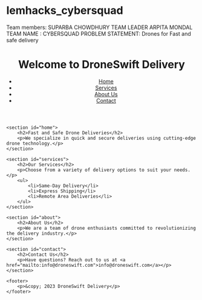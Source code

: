 # Iemhacks_cybersquad
Team members:
SUPARBA CHOWDHURY TEAM LEADER
ARPITA MONDAL 
TEAM NAME : CYBERSQUAD
PROBLEM STATEMENT:
Drones for Fast and safe delivery

<!DOCTYPE html>
<html>
<head>
    <title>Your Drone Delivery Website</title>
</head>
<body>
    <header>
        <h1>Welcome to DroneSwift Delivery</h1>
        <nav>
            <ul>
                <li><a href="#home">Home</a></li>
                <li><a href="#services">Services</a></li>
                <li><a href="#about">About Us</a></li>
                <li><a href="#contact">Contact</a></li>
            </ul>
        </nav>
    </header>
    
    <section id="home">
        <h2>Fast and Safe Drone Deliveries</h2>
        <p>We specialize in quick and secure deliveries using cutting-edge drone technology.</p>
    </section>
    
    <section id="services">
        <h2>Our Services</h2>
        <p>Choose from a variety of delivery options to suit your needs.</p>
        <ul>
            <li>Same-Day Delivery</li>
            <li>Express Shipping</li>
            <li>Remote Area Deliveries</li>
        </ul>
    </section>
    
    <section id="about">
        <h2>About Us</h2>
        <p>We are a team of drone enthusiasts committed to revolutionizing the delivery industry.</p>
    </section>
    
    <section id="contact">
        <h2>Contact Us</h2>
        <p>Have questions? Reach out to us at <a href="mailto:info@droneswift.com">info@droneswift.com</a></p>
    </section>
    
    <footer>
        <p>&copy; 2023 DroneSwift Delivery</p>
    </footer>
</body>
</html>


